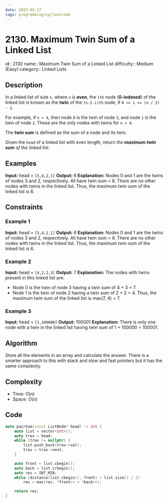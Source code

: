 ```yaml
---
date: 2023-05-17
tags: programming/cp/leetcode
---
```


# 2130. Maximum Twin Sum of a Linked List 

id:: 2130
name:: Maximum Twin Sum of a Linked List
difficulty:: Medium (Easy)
category:: Linked Lists

## Description
In a linked list of size `n`, where `n` is **even**, the `ith` node (**0-indexed**) of the linked list is known as the **twin** of the `(n-1-i)th` node, if `0 <= i <= (n / 2) - 1`.

For example, if `n = 4`, then node `0` is the twin of node `3`, and node `1` is the twin of node `2`. These are the only nodes with twins for `n = 4`.

The **twin sum** is defined as the sum of a node and its twin.

Given the `head` of a linked list with even length, return _the **maximum twin sum** of the linked list_.

## Examples
**Input:** head = `[5,4,2,1]`
**Output:** 6
**Explanation:**
Nodes 0 and 1 are the twins of nodes 3 and 2, respectively. All have twin sum = 6.
There are no other nodes with twins in the linked list.
Thus, the maximum twin sum of the linked list is 6.

## Constraints
### Example 1
**Input:** head = `[5,4,2,1]`
**Output:** 6
**Explanation:**
Nodes 0 and 1 are the twins of nodes 3 and 2, respectively. All have twin sum = 6.
There are no other nodes with twins in the linked list.
Thus, the maximum twin sum of the linked list is 6.

### Example 2
**Input:** head = `[4,2,2,3]`
**Output:** 7
**Explanation:**
The nodes with twins present in this linked list are:
- Node 0 is the twin of node 3 having a twin sum of 4 + 3 = 7.
- Node 1 is the twin of node 2 having a twin sum of 2 + 2 = 4.
Thus, the maximum twin sum of the linked list is max(7, 4) = 7.

### Example 3
**Input:** head = `[1,100000]`
**Output:** 100001
**Explanation:**
There is only one node with a twin in the linked list having twin sum of 1 + 100000 = 100001.

## Algorithm
Store all the elements in an array and calculate the answer. There is a smarter approach to this with stack and slow and fast pointers but it has the same complexity.

## Complexity
- Time: $O(n)$
- Space: $O(n)$

## Code
```cpp
auto pairSum(const ListNode* head) -> int {
	auto list = vector<int>();
	auto trav = head;
	while (trav != nullptr) {
		list.push_back(trav->val);
		trav = trav->next;
	}

	auto front = list.cbegin();
	auto back = list.crbegin();
	auto res = INT_MIN;
	while (distance(list.cbegin(), front) < list.size() / 2)
		res = max(res, *front++ + *back++);

	return res;
}
```
